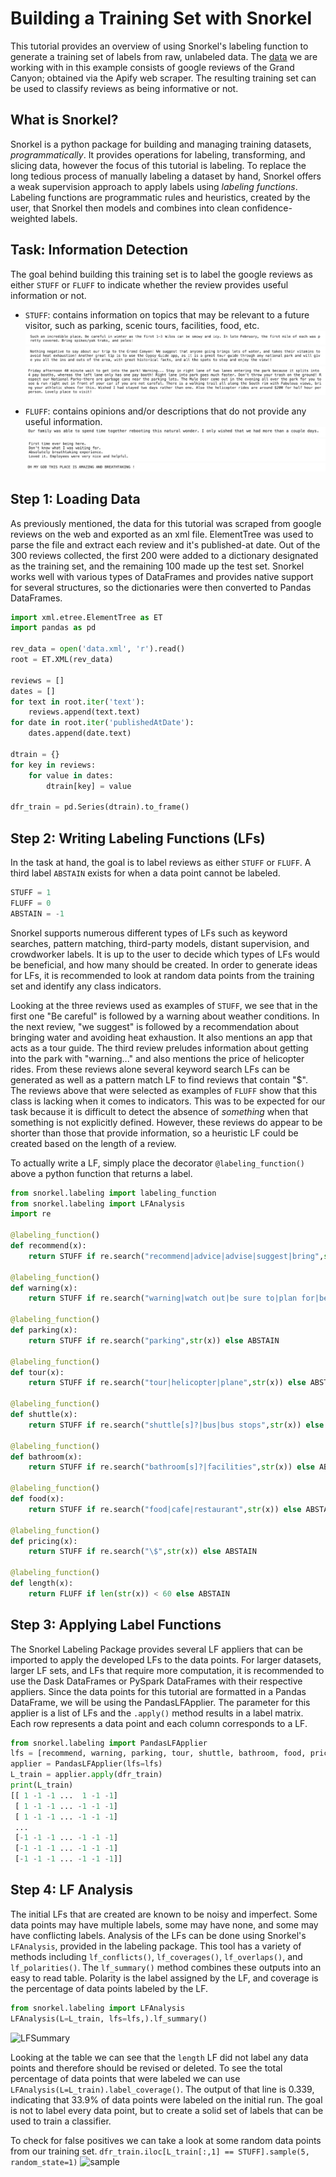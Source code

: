 # **Building a Training Set with Snorkel**
This tutorial provides an overview of using Snorkel's labeling function to generate a training set of labels from raw, unlabeled data. The [data](https://github.com/uazhlt-ms-program/technical-tutorial-ashleyp-hlt/blob/main/data.xml) we are working with in this example consists of google reviews of the Grand Canyon; obtained via the Apify web scraper. The resulting training set can be used to classify reviews as being informative or not.

## What is Snorkel?
Snorkel is a python package for building and managing training datasets, *programmatically*. It provides operations for labeling, transforming, and slicing data, however the focus of this tutorial is labeling. To replace the long tedious process of manually labeling a dataset by hand, Snorkel offers a weak supervision approach to apply labels using *labeling functions*. Labeling functions are programmatic rules and heuristics, created by the user, that Snorkel then models and combines into clean confidence-weighted labels. 

## Task: Information Detection
The goal behind building this training set is to label the google reviews as either ```STUFF``` or ```FLUFF``` to indicate whether the review provides useful information or not.
* ```STUFF```: contains information on topics that may be relevant to a future visitor, such as parking, scenic tours, facilities, food, etc.
   ![Image of STUFF1](/ScreenShots/STUFF1.png)
   ![Image of STUFF2](/ScreenShots/STUFF2.png)
   ![Image of STUFF3](/ScreenShots/STUFF3.png)

* ```FLUFF```: contains opinions and/or descriptions that do not provide any useful information.  
   ![Image of FLUFF1](/ScreenShots/FLUFF1.png)
   ![Image of FLUFF2](/ScreenShots/FLUFF2.png)
   ![Image of FLUFF3](/ScreenShots/FLUFF3.png)

## Step 1: Loading Data
As previously mentioned, the data for this tutorial was scraped from google reviews on the web and exported as an xml file. ElementTree was used to parse the file and extract each review and it's published-at date. Out of the 300 reviews collected, the first 200 were added to a dictionary designated as the training set, and the remaining 100 made up the test set. Snorkel works well with various types of DataFrames and provides native support for several structures, so the dictionaries were then converted to Pandas DataFrames.

```python 
import xml.etree.ElementTree as ET
import pandas as pd

rev_data = open('data.xml', 'r').read()
root = ET.XML(rev_data)

reviews = []
dates = []
for text in root.iter('text'):
    reviews.append(text.text)   
for date in root.iter('publishedAtDate'):
    dates.append(date.text)

dtrain = {}
for key in reviews:
    for value in dates:
        dtrain[key] = value     

dfr_train = pd.Series(dtrain).to_frame()
```
## Step 2: Writing Labeling Functions (LFs)
In the task at hand, the goal is to label reviews as either ```STUFF``` or ```FLUFF```. A third label ```ABSTAIN``` exists for when a data point cannot be labeled.
```python
STUFF = 1
FLUFF = 0
ABSTAIN = -1
```
Snorkel supports numerous different types of LFs such as keyword searches, pattern matching, third-party models, distant supervision, and crowdworker labels. It is up to the user to decide which types of LFs would be beneficial, and how many should be created. In order to generate ideas for LFs, it is recommended to look at random data points from the training set and identify any class indicators.

Looking at the three reviews used as examples of ```STUFF```, we see that in the first one "Be careful" is followed by a warning about weather conditions. In the next review, "we suggest" is followed by a recommendation about bringing water and avoiding heat exhaustion. It also mentions an app that acts as a tour guide. The third review preludes information about getting into the park with "warning..." and also mentions the price of helicopter rides. From these reviews alone several keyword search LFs can be generated as well as a pattern match LF to find reviews that contain "$". The reviews above that were selected as examples of ```FLUFF``` show that this class is lacking when it comes to indicators. This was to be expected for our task because it is difficult to detect the absence of *something* when that something is not explicitly defined. However, these reviews do appear to be shorter than those that provide information, so a heuristic LF could be created based on the length of a review.

To actually write a LF, simply place the decorator ```@labeling_function()``` above a python function that returns a label.
```python
from snorkel.labeling import labeling_function
from snorkel.labeling import LFAnalysis
import re

@labeling_function()
def recommend(x):
    return STUFF if re.search("recommend|advice|advise|suggest|bring",str(x)) else ABSTAIN

@labeling_function()
def warning(x):
    return STUFF if re.search("warning|watch out|be sure to|plan for|be careful|avoid", str(x)) else ABSTAIN

@labeling_function()
def parking(x):
    return STUFF if re.search("parking",str(x)) else ABSTAIN

@labeling_function()
def tour(x):
    return STUFF if re.search("tour|helicopter|plane",str(x)) else ABSTAIN

@labeling_function()
def shuttle(x):
    return STUFF if re.search("shuttle[s]?|bus|bus stops",str(x)) else ABSTAIN

@labeling_function()
def bathroom(x):
    return STUFF if re.search("bathroom[s]?|facilities",str(x)) else ABSTAIN

@labeling_function()
def food(x):
    return STUFF if re.search("food|cafe|restaurant",str(x)) else ABSTAIN

@labeling_function()
def pricing(x):
    return STUFF if re.search("\$",str(x)) else ABSTAIN

@labeling_function()
def length(x):
    return FLUFF if len(str(x)) < 60 else ABSTAIN
```
## Step 3: Applying Label Functions
The Snorkel Labeling Package provides several LF appliers that can be imported to apply the developed LFs to the data points. For larger datasets, larger LF sets, and LFs that require more computation, it is recommended to use the Dask DataFrames or PySpark DataFrames with their respective appliers. Since the data points for this tutorial are formatted in a Pandas DataFrame, we will be using the PandasLFApplier. The parameter for this applier is a list of LFs and the ```.apply()``` method results in a label matrix. Each row represents a data point and each column corresponds to a LF.
```python
from snorkel.labeling import PandasLFApplier
lfs = [recommend, warning, parking, tour, shuttle, bathroom, food, pricing, length]
applier = PandasLFApplier(lfs=lfs)
L_train = applier.apply(dfr_train)
print(L_train)
[[ 1 -1 -1 ...  1 -1 -1]
 [ 1 -1 -1 ... -1 -1 -1]
 [ 1 -1 -1 ... -1 -1 -1]
 ...
 [-1 -1 -1 ... -1 -1 -1]
 [-1 -1 -1 ... -1 -1 -1]
 [-1 -1 -1 ... -1 -1 -1]]
```
## Step 4: LF Analysis
The initial LFs that are created are known to be noisy and imperfect. Some data points may have multiple labels, some may have none, and some may have conflicting labels. Analysis of the LFs can be done using Snorkel's ```LFAnalysis```, provided in the labeling package. This tool has a variety of methods including ```lf_conflicts()```, ```lf_coverages()```, ```lf_overlaps()```, and ```lf_polarities()```. The ```lf_summary()``` method combines these outputs into an easy to read table. Polarity is the label assigned by the LF, and coverage is the percentage of data points labeled by the LF.
```python
from snorkel.labeling import LFAnalysis
LFAnalysis(L=L_train, lfs=lfs,).lf_summary()
```
![LFSummary](https://github.com/uazhlt-ms-program/technical-tutorial-ashleyp-hlt/blob/main/ScreenShots/LFsummary.png)

Looking at the table we can see that the ```length``` LF did not label any data points and therefore should be revised or deleted.
To see the total percentage of data points that were labeled we can use ```LFAnalysis(L=L_train).label_coverage()```. The output of that line is 0.339, indicating that 33.9% of data points were labeled on the initial run. The goal is not to label every data point, but to create a solid set of labels that can be used to train a classifier.

To check for false positives we can take a look at some random data points from our training set.
```dfr_train.iloc[L_train[:,1] == STUFF].sample(5, random_state=1)``` 
![sample](https://github.com/uazhlt-ms-program/technical-tutorial-ashleyp-hlt/blob/main/ScreenShots/sample.png)
